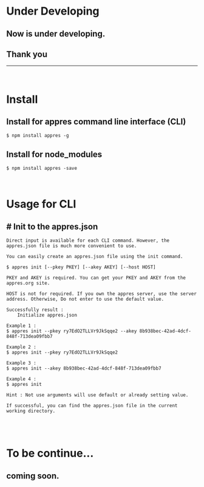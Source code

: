 # Under Developing
## Now is under developing.
## Thank you
---
<br/>

# Install

## Install for appres command line interface (CLI)
```
$ npm install appres -g
```
## Install for node_modules
```
$ npm install appres -save
```
<br/>

# Usage for CLI
## # Init to the appres.json
    Direct input is available for each CLI command. However, the appres.json file is much more convenient to use.

    You can easily create an appres.json file using the init command.

    $ appres init [--pkey PKEY] [--akey AKEY] [--host HOST]

    PKEY and AKEY is required. You can get your PKEY and AKEY from the appres.org site.

    HOST is not for required. If you own the appres server, use the server address. Otherwise, Do not enter to use the default value.

    Successfully result :
        Initialize appres.json
    
    Example 1 :
    $ appres init --pkey ry7EdO2TLLVr9JkSqqe2 --akey 8b938bec-42ad-4dcf-848f-713dea09fbb7

    Example 2 :
    $ appres init --pkey ry7EdO2TLLVr9JkSqqe2

    Example 3 :
    $ appres init --akey 8b938bec-42ad-4dcf-848f-713dea09fbb7

    Example 4 :
    $ appres init

    Hint : Not use arguments will use default or already setting value.

    If successful, you can find the appres.json file in the current working directory.


<br />
<br />

# To be continue...
## coming soon.